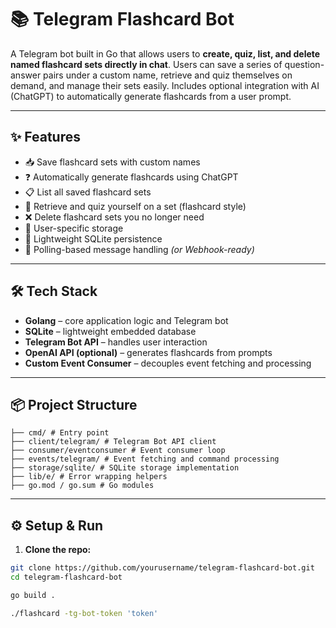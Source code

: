 # 📚 Telegram Flashcard Bot

A Telegram bot built in Go that allows users to **create, quiz, list, and delete named flashcard sets directly in chat**. Users can save a series of question-answer pairs under a custom name, retrieve and quiz themselves on demand, and manage their sets easily. Includes optional integration with AI (ChatGPT) to automatically generate flashcards from a user prompt.

---

## ✨ Features

- 📥 Save flashcard sets with custom names  
- ❓ Automatically generate flashcards using ChatGPT  
- 📋 List all saved flashcard sets  
- 🔄 Retrieve and quiz yourself on a set (flashcard style)  
- ❌ Delete flashcard sets you no longer need  
- 🔐 User-specific storage  
- 💾 Lightweight SQLite persistence  
- 🔁 Polling-based message handling *(or Webhook-ready)*

---

## 🛠️ Tech Stack

- **Golang** – core application logic and Telegram bot  
- **SQLite** – lightweight embedded database  
- **Telegram Bot API** – handles user interaction  
- **OpenAI API (optional)** – generates flashcards from prompts  
- **Custom Event Consumer** – decouples event fetching and processing  

---

## 📦 Project Structure

```text
├── cmd/ # Entry point
├── client/telegram/ # Telegram Bot API client
├── consumer/eventconsumer # Event consumer loop
├── events/telegram/ # Event fetching and command processing
├── storage/sqlite/ # SQLite storage implementation
├── lib/e/ # Error wrapping helpers
├── go.mod / go.sum # Go modules
```

---

## ⚙️ Setup & Run

1. **Clone the repo:**

```bash
git clone https://github.com/yourusername/telegram-flashcard-bot.git
cd telegram-flashcard-bot
```
```bash 
go build .

./flashcard -tg-bot-token 'token'
```
